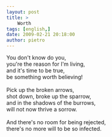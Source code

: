 ```yaml
---
layout: post
title: >
    Worth
tags: [english,]
date: 2009-02-21 20:18:00
author: pietro
---
```

You don't know do you,<br/>you're the reason for I'm living,<br/>and it's time to be true,<br/>be something worth believing!<br/><br/>Pick up the broken arrows,<br/>shot down, broke up the sparrow,<br/>and in the shadows of the burrows,<br/>will not now thrive a sorrow.<br/><br/>And there's no room for being rejected,<br/>there's no more will to be so infected.

